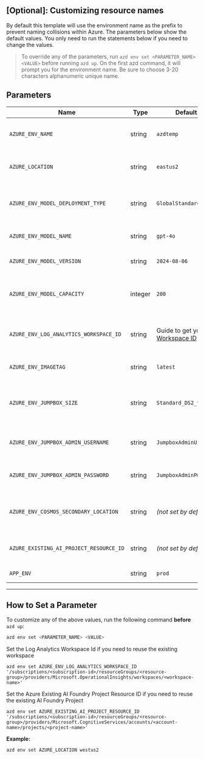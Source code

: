 ## [Optional]: Customizing resource names 

By default this template will use the environment name as the prefix to prevent naming collisions within Azure. The parameters below show the default values. You only need to run the statements below if you need to change the values. 

> To override any of the parameters, run `azd env set <PARAMETER_NAME> <VALUE>` before running `azd up`. On the first azd command, it will prompt you for the environment name. Be sure to choose 3-20 characters alphanumeric unique name. 

## Parameters

| Name                                   | Type    | Default Value    | Purpose                                                                                              |
| -------------------------------------- | ------- | ---------------- | ---------------------------------------------------------------------------------------------------- |
| `AZURE_ENV_NAME`                       | string  | `azdtemp`        | Used as a prefix for all resource names to ensure uniqueness across environments.                    |
| `AZURE_LOCATION`                       | string  | `eastus2`      | Location of the Azure resources. Controls where the infrastructure will be deployed.                 |
| `AZURE_ENV_MODEL_DEPLOYMENT_TYPE`      | string  | `GlobalStandard` | Change the Model Deployment Type (allowed values: Standard, GlobalStandard).                         |
| `AZURE_ENV_MODEL_NAME`                 | string  | `gpt-4o`         | Set the Model Name (allowed values: gpt-4o).                                                         |
| `AZURE_ENV_MODEL_VERSION`              | string  | `2024-08-06`     | Set the Azure model version (allowed values: 2024-08-06)    |
| `AZURE_ENV_MODEL_CAPACITY`             | integer | `200`            | Set the Model Capacity (choose a number based on available GPT model capacity in your subscription). |
| `AZURE_ENV_LOG_ANALYTICS_WORKSPACE_ID` | string  | Guide to get your [Existing Workspace ID](/docs/re-use-log-analytics.md)     | Set this if you want to reuse an existing Log Analytics Workspace instead of creating a new one.     |
| `AZURE_ENV_IMAGETAG`                   | string  | `latest`         | Set the Image tag Like (allowed values: latest, dev, hotfix)    |
| `AZURE_ENV_JUMPBOX_SIZE`                   | string  | `Standard_DS2_v2`         | Specifies the size of the Jumpbox Virtual Machine. Set a custom value if `enablePrivateNetworking` is `true`.    |
| `AZURE_ENV_JUMPBOX_ADMIN_USERNAME`     | string  | `JumpboxAdminUser`          | Specifies the administrator username for the Jumpbox Virtual Machine.      |
| `AZURE_ENV_JUMPBOX_ADMIN_PASSWORD`     | string  | `JumpboxAdminP@ssw0rd1234!` | Specifies the administrator password for the Jumpbox Virtual Machine.      |
| `AZURE_ENV_COSMOS_SECONDARY_LOCATION`  | string  | *(not set by default)*      | Specifies the secondary region for Cosmos DB. Required if `enableRedundancy` is `true`. |
| `AZURE_EXISTING_AI_PROJECT_RESOURCE_ID`  | string  | *(not set by default)*      | Specifies the existing AI Foundry Project Resource ID if it needs to be reused. |
| `APP_ENV`  | string  | `prod`     | Set app environment as `dev` for local debugging |
---

## How to Set a Parameter

To customize any of the above values, run the following command **before** `azd up`:

```bash
azd env set <PARAMETER_NAME> <VALUE>
```

Set the Log Analytics Workspace Id if you need to reuse the existing workspace
```shell
azd env set AZURE_ENV_LOG_ANALYTICS_WORKSPACE_ID '/subscriptions/<subscription-id>/resourceGroups/<resource-group>/providers/Microsoft.OperationalInsights/workspaces/<workspace-name>'
```

Set the Azure Existing AI Foundry Project Resource ID if you need to reuse the existing AI Foundry Project
```shell
azd env set AZURE_EXISTING_AI_PROJECT_RESOURCE_ID '/subscriptions/<subscription-id>/resourceGroups/<resource-group>/providers/Microsoft.CognitiveServices/accounts/<account-name>/projects/<project-name>'
```

**Example:**

```bash
azd env set AZURE_LOCATION westus2
```
